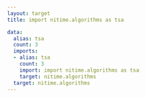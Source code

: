 ```yaml
---
layout: target
title: import nitime.algorithms as tsa

data:
  alias: tsa
  count: 3
  imports:
  - alias: tsa
    count: 3
    import: import nitime.algorithms as tsa
    target: nitime.algorithms
  target: nitime.algorithms
---
```

